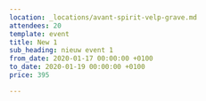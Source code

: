 ```yaml
---
location: _locations/avant-spirit-velp-grave.md
attendees: 20
template: event
title: New 1
sub_heading: nieuw event 1
from_date: 2020-01-17 00:00:00 +0100
to_date: 2020-01-19 00:00:00 +0100
price: 395

---
```

